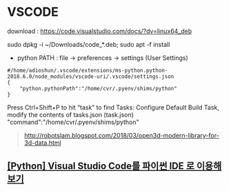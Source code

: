 # VSCODE

download : https://code.visualstudio.com/docs/?dv=linux64_deb


sudo dpkg -i ~/Downloads/code_*.deb; sudo apt -f install


- python PATH : file -> preferences -> settings (User Settings)

```
#/home/adioshun/.vscode/extensions/ms-python.python-2018.6.0/node_modules/vscode-uri/.vscode/settings.json
{
    "python.pythonPath":"/home/cvr/.pyenv/shims/python"
}
```

Press Ctrl+Shift+P to hit “task” to find Tasks: Configure Default Build Task, modify the contents of 
tasks.json (task.json)
    "command":"/home/cvr/.pyenv/shims/python"
    
    
> http://robotslam.blogspot.com/2018/03/open3d-modern-library-for-3d-data.html


## [[Python] Visual Studio Code를 파이썬 IDE 로 이용해 보기](http://egloos.zum.com/mcchae/v/11262544)